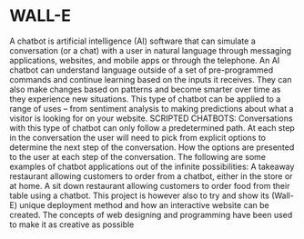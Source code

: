 # WALL-E
A chatbot is artificial intelligence (AI) software that can simulate a conversation (or 
a chat) with a user in natural language through messaging applications, websites, 
and mobile apps or through the telephone. An AI chatbot can understand language 
outside of a set of pre-programmed commands and continue learning based on 
the inputs it receives. They can also make changes based on patterns and become 
smarter over time as they experience new situations. This type of chatbot can be 
applied to a range of uses – from sentiment analysis to making predictions about 
what a visitor is looking for on your website.
SCRIPTED CHATBOTS: Conversations with this type of chatbot can only follow a 
predetermined path. At each step in the conversation the user will need to pick 
from explicit options to determine the next step of the conversation. How the 
options are presented to the user at each step of the conversation. The following 
are some examples of chatbot applications out of the infinite possibilities: A 
takeaway restaurant allowing customers to order from a chatbot, either in the 
store or at home. A sit down restaurant allowing customers to order food from 
their table using a chatbot. 
This project is however also to try and show its (Wall-E) unique deployment 
method and how an interactive website can be created. The concepts of web 
designing and programming have been used to make it as creative as possible
